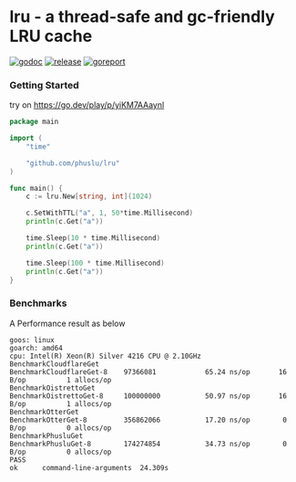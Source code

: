 # lru - a thread-safe and gc-friendly LRU cache

[![godoc][godoc-img]][godoc] [![release][release-img]][release] [![goreport][goreport-img]][goreport]

### Getting Started

try on https://go.dev/play/p/yiKM7AAaynl
```go
package main

import (
	"time"

	"github.com/phuslu/lru"
)

func main() {
	c := lru.New[string, int](1024)

	c.SetWithTTL("a", 1, 50*time.Millisecond)
	println(c.Get("a"))

	time.Sleep(10 * time.Millisecond)
	println(c.Get("a"))

	time.Sleep(100 * time.Millisecond)
	println(c.Get("a"))
}
```

### Benchmarks

A Performance result as below
```
goos: linux
goarch: amd64
cpu: Intel(R) Xeon(R) Silver 4216 CPU @ 2.10GHz
BenchmarkCloudflareGet
BenchmarkCloudflareGet-8   	97366081	        65.24 ns/op	      16 B/op	       1 allocs/op
BenchmarkOistrettoGet
BenchmarkOistrettoGet-8    	100000000	        50.97 ns/op	      16 B/op	       1 allocs/op
BenchmarkOtterGet
BenchmarkOtterGet-8        	356862066	        17.20 ns/op	       0 B/op	       0 allocs/op
BenchmarkPhusluGet
BenchmarkPhusluGet-8       	174274854	        34.73 ns/op	       0 B/op	       0 allocs/op
PASS
ok  	command-line-arguments	24.309s
```

[godoc-img]: http://img.shields.io/badge/godoc-reference-blue.svg
[godoc]: https://godoc.org/github.com/phuslu/lru
[release-img]: https://img.shields.io/github/v/tag/phuslu/lru?label=release
[release]: https://github.com/phuslu/lru/releases
[goreport-img]: https://goreportcard.com/badge/github.com/phuslu/lru
[goreport]: https://goreportcard.com/report/github.com/phuslu/lru
